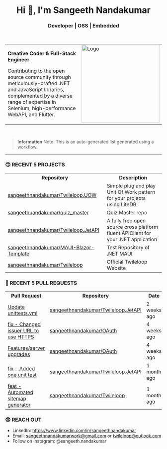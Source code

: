 <h1 align="center">Hi 👋, I'm Sangeeth Nandakumar</h1>
<h3 align="center">Developer | OSS | Embedded</h3>

<br>

<table>
  <tr>
    <td>
      <p><b>Creative Coder &amp; Full-Stack Engineer</b></p>
      <p>Contributing to the open source community through meticulously-crafted .NET and JavaScript libraries, complemented by a diverse range of expertise in Selenium, high-performance WebAPI, and Flutter.</p>
    </td>
    <td>
      <a href="https://avatars.githubusercontent.com/u/9011267?v=4">
        <img src="https://cdn.freebiesupply.com/logos/large/2x/open-source-logo-svg-vector.svg" alt="Logo" width="250">
      </a>
    </td>
  </tr>
</table>

<br>

> **Information**
> Note: This is an auto-generated list generated using a workflow.

---

### 🙃 RECENT 5 PROJECTS

<table>
  <tr>
    <th>Repository</th>
    <th>Description</th>
  </tr>

  <tr>
    <td><a href="https://github.com/sangeethnandakumar/Twileloop.UOW">sangeethnandakumar/Twileloop.UOW</a></td>
    <td>Simple plug and play Unit Of Work pattern for your projects using LiteDB</td>
  </tr>
  <tr>
    <td><a href="https://github.com/sangeethnandakumar/quiz_master">sangeethnandakumar/quiz_master</a></td>
    <td>Quiz Master repo</td>
  </tr>
  <tr>
    <td><a href="https://github.com/sangeethnandakumar/Twileloop.JetAPI">sangeethnandakumar/Twileloop.JetAPI</a></td>
    <td>A fully free open source cross platform fluent APIClient for your .NET application</td>
  </tr>
  <tr>
    <td><a href="https://github.com/sangeethnandakumar/MAUI-Blazor-Template">sangeethnandakumar/MAUI-Blazor-Template</a></td>
    <td>Test Repository of .NET MAUI</td>
  </tr>
  <tr>
    <td><a href="https://github.com/sangeethnandakumar/Twileloop">sangeethnandakumar/Twileloop</a></td>
    <td>Official Twileloop Website</td>
  </tr>
</table>

### 🫣 RECENT 5 PULL REQUESTS

<table>
  <tr>
    <th>Pull Request</th>
    <th>Repository</th>
    <th>Date</th>
  </tr>

  <tr>
    <td><a href="https://github.com/sangeethnandakumar/Twileloop.JetAPI/pull/8">Update unittests.yml</a></td>
    <td><a href="https://github.com/sangeethnandakumar/Twileloop.JetAPI">sangeethnandakumar/Twileloop.JetAPI</a></td>
    <td>2 weeks ago</td>
  </tr>
  <tr>
    <td><a href="https://github.com/sangeethnandakumar/OAuth/pull/2">fix - Changed issuer URL to use HTTPS</a></td>
    <td><a href="https://github.com/sangeethnandakumar/OAuth">sangeethnandakumar/OAuth</a></td>
    <td>4 weeks ago</td>
  </tr>
  <tr>
    <td><a href="https://github.com/sangeethnandakumar/OAuth/pull/1">Features/server upgrades</a></td>
    <td><a href="https://github.com/sangeethnandakumar/OAuth">sangeethnandakumar/OAuth</a></td>
    <td>4 weeks ago</td>
  </tr>
  <tr>
    <td><a href="https://github.com/sangeethnandakumar/Twileloop.JetAPI/pull/7">fix - Added one unit test</a></td>
    <td><a href="https://github.com/sangeethnandakumar/Twileloop.JetAPI">sangeethnandakumar/Twileloop.JetAPI</a></td>
    <td>1 month ago</td>
  </tr>
  <tr>
    <td><a href="https://github.com/sangeethnandakumar/Twileloop/pull/1">feat - Automated sitemap generator</a></td>
    <td><a href="https://github.com/sangeethnandakumar/Twileloop">sangeethnandakumar/Twileloop</a></td>
    <td>1 month ago</td>
  </tr>
</table>

### 😎 REACH OUT

- LinkedIn: https://www.linkedin.com/in/sangeethnandakumar
- Email: sangeethnandakumarwork@gmail.com or twileloop@outlook.com
- Follow on Instagram: @sangeeth.nandakumar
